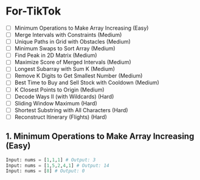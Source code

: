 # For-TikTok

- [ ] Minimum Operations to Make Array Increasing (Easy)
- [ ] Merge Intervals with Constraints (Medium)
- [ ] Unique Paths in Grid with Obstacles (Medium)
- [ ] Minimum Swaps to Sort Array (Medium)
- [ ] Find Peak in 2D Matrix (Medium)
- [ ] Maximize Score of Merged Intervals (Medium)
- [ ] Longest Subarray with Sum K (Medium)
- [ ] Remove K Digits to Get Smallest Number (Medium)
- [ ] Best Time to Buy and Sell Stock with Cooldown (Medium)
- [ ] K Closest Points to Origin (Medium)
- [ ] Decode Ways II (with Wildcards) (Hard)
- [ ] Sliding Window Maximum (Hard)
- [ ] Shortest Substring with All Characters (Hard)
- [ ] Reconstruct Itinerary (Flights) (Hard)

## 1. Minimum Operations to Make Array Increasing (Easy)
```python
Input: nums = [1,1,1] # Output: 3
Input: nums = [1,5,2,4,1] # Output: 14
Input: nums = [8] # Output: 0


```

